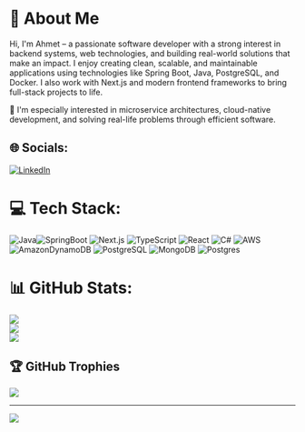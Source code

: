 # 👋 About Me
Hi, I'm Ahmet  – a passionate software developer with a strong interest in backend systems, web technologies, and building real-world solutions that make an impact. I enjoy creating clean, scalable, and maintainable applications using technologies like Spring Boot, Java, PostgreSQL, and Docker. I also work with Next.js and modern frontend frameworks to bring full-stack projects to life.

🚀 I'm especially interested in microservice architectures, cloud-native development, and solving real-life problems through efficient software.


## 🌐 Socials:
[![LinkedIn](https://img.shields.io/badge/LinkedIn-%230077B5.svg?logo=linkedin&logoColor=white)](https://www.linkedin.com/in/muhammet-ahmet-ko%C3%A7yi%C4%9Fit-5b9028161/?originalSubdomain=tr)

# 💻 Tech Stack:
![Java](https://img.shields.io/badge/java-%23ED8B00.svg?style=for-the-badge&logo=java&logoColor=white)![SpringBoot](https://img.shields.io/badge/Spring%20Boot-6DB33F?style=for-the-badge&logo=springboot&logoColor=white)  ![Next.js](https://img.shields.io/badge/next.js-000000?style=for-the-badge&logo=nextdotjs&logoColor=white) ![TypeScript](https://img.shields.io/badge/typescript-%23007ACC.svg?style=for-the-badge&logo=typescript&logoColor=white) ![React](https://img.shields.io/badge/react-%2320232a.svg?style=for-the-badge&logo=react&logoColor=%2361DAFB) ![C#](https://img.shields.io/badge/c%23-%23239120.svg?style=for-the-badge&logo=c-sharp&logoColor=white) ![AWS](https://img.shields.io/badge/AWS-%23FF9900.svg?style=for-the-badge&logo=amazon-aws&logoColor=white)    ![AmazonDynamoDB](https://img.shields.io/badge/Amazon%20DynamoDB-4053D6?style=for-the-badge&logo=Amazon%20DynamoDB&logoColor=white)  ![PostgreSQL](https://img.shields.io/badge/postgresql-4169e1?style=for-the-badge&logo=postgresql&logoColor=white)  ![MongoDB](https://img.shields.io/badge/MongoDB-%234ea94b.svg?style=for-the-badge&logo=mongodb&logoColor=white) ![Postgres](https://img.shields.io/badge/postgres-%23316192.svg?style=for-the-badge&logo=postgresql&logoColor=white)
# 📊 GitHub Stats:
![](https://github-readme-stats.vercel.app/api?username=ahmetkfi&theme=dark&hide_border=false&include_all_commits=true&count_private=false)<br/>
![](https://github-readme-streak-stats.herokuapp.com/?user=ahmetkfi&theme=dark&hide_border=false)<br/>
![](https://github-readme-stats.vercel.app/api/top-langs/?username=ahmetkfi&theme=dark&hide_border=false&include_all_commits=true&count_private=false&layout=compact)

## 🏆 GitHub Trophies
![](https://github-profile-trophy.vercel.app/?username=ahmetkfi&theme=radical&no-frame=false&no-bg=true&margin-w=4)


---
[![](https://visitcount.itsvg.in/api?id=ahmetkfi&icon=6&color=8)](https://visitcount.itsvg.in)

<!-- Proudly created with GPRM ( https://gprm.itsvg.in ) -->